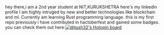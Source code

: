 hey there,i am a 2nd year student at NIT,KURUKSHETRA
here's my linkedin profile 
I am highly intruged by new and better technologies like blockchain and ml.
Currently am learning Rust programming language.
this is my first repo
previously i have contributed in hactoberfest and gained some badges.
you can check them out here:[![@tush32's Holopin board](https://holopin.me/tush32)](https://holopin.io/@tush32)
